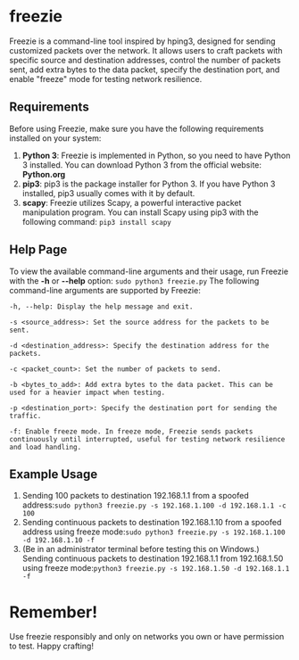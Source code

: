 # freezie
Freezie is a command-line tool inspired by hping3, designed for sending customized packets over the network. It allows users to craft packets with specific source and destination addresses, control the number of packets sent, add extra bytes to the data packet, specify the destination port, and enable "freeze" mode for testing network resilience.
## Requirements
Before using Freezie, make sure you have the following requirements installed on your system:
1. **Python 3**: Freezie is implemented in Python, so you need to have Python 3 installed. You can download Python 3 from the official website: **Python.org**
2. **pip3**: pip3 is the package installer for Python 3. If you have Python 3 installed, pip3 usually comes with it by default.
3. **scapy**: Freezie utilizes Scapy, a powerful interactive packet manipulation program. You can install Scapy using pip3 with the following command:
```pip3 install scapy```
## Help Page
To view the available command-line arguments and their usage, run Freezie with the **-h** or **--help** option:
```sudo python3 freezie.py```
The following command-line arguments are supported by Freezie:

    -h, --help: Display the help message and exit.

    -s <source_address>: Set the source address for the packets to be sent.

    -d <destination_address>: Specify the destination address for the packets.

    -c <packet_count>: Set the number of packets to send.

    -b <bytes_to_add>: Add extra bytes to the data packet. This can be used for a heavier impact when testing.

    -p <destination_port>: Specify the destination port for sending the traffic.

    -f: Enable freeze mode. In freeze mode, Freezie sends packets continuously until interrupted, useful for testing network resilience and load handling.
## Example Usage
1. Sending 100 packets to destination 192.168.1.1 from a spoofed address:```sudo python3 freezie.py -s 192.168.1.100 -d 192.168.1.1 -c 100```
2. Sending continuous packets to destination 192.168.1.10 from a spoofed address using freeze mode:```sudo python3 freezie.py -s 192.168.1.100 -d 192.168.1.10 -f```
3. (Be in an administrator terminal before testing this on Windows.) Sending continuous packets to destination 192.168.1.1 from 192.168.1.50 using freeze mode:```python3 freezie.py -s 192.168.1.50 -d 192.168.1.1 -f```
# Remember!
Use freezie responsibly and only on networks you own or have permission to test. Happy crafting!
